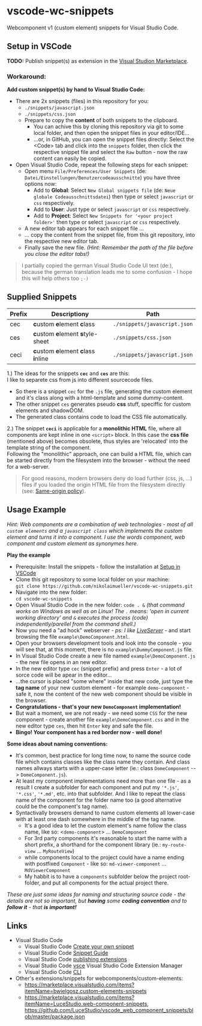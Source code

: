 # vscode-wc-snippets

Webcomponent v1 (custom element) snippets for Visual Studio Code.

## Setup in VSCode

__TODO:__ Publish snippet(s) as extension in the [Visual Studion Marketplace](https://marketplace.visualstudio.com/VSCode).

### Workaround:

__Add custom snippet(s) by hand to Visual Studio Code:__

* There are 2x snippets (files) in this repository for you:
    + ``./snippets/javascript.json``
    + ``./snippets/css.json``
    + Prepare to copy the __content__ of both snippets to the clipboard.
        - You can achive this by cloning this repository via git to some local folder, and then open the snippet files in your editor/IDE...
        - ...or, in GitHub, you can open the snippet files directly: Select the \<Code\> tab and click into the ``snippets`` folder, then click the respective snippet file and select the ``Raw`` button - now the raw content can easily be copied.
* Open Visual Studio Code, repeat the following steps for each snippet:
    + Open menu ``File/Preferences/User Snippets`` (de: ``Datei/Einstellungen/Benutzercodeausschnitte``)  you have three options now: 
        - Add to __Global__: Select ``New Global snippets file`` (de: ``Neue globale Codeausschnittsdatei``) then type or select ``javascript`` or ``css`` respectively.
        - Add to __User__: Just type or select ``javascript`` or ``css`` respectively.
        - Add to __Project__: Select ``New Snippets for '<your project folder>'`` then type or select ``javascript`` or ``css`` respectively.
    + A new editor tab appears for each snippet file ...
    + ... copy the content from the snippet file, from this git repository, into the respective new editor tab.
    + Finally save the new file. *(Hint: Remember the path of the file before you close the editor tabs!)*

> I partially copied the german Visual Studio Code UI text (de:), because the german translation leads me to some confusion - I hope this will help others too ``;-)``

## Supplied Snippets

| Prefix | Descriptiony | Path |
| ---  | --- | --- |
| cec  | <b>c</b>ustom <b>e</b>lement <b>c</b>lass | ``./snippets/javascript.json`` |
| ces  | <b>c</b>ustom <b>e</b>lement <b>s</b>tyle-sheet | ``./snippets/css.json`` |
| ceci | <b>c</b>ustom <b>e</b>lement <b>c</b>lass <b>i</b>nline | ``./snippets/javascript.json`` |

1.) The ideas for the snippets __`cec`__ and __`ces`__ are this:  
I like to separete css from js into different sourcecode files.

* So there is a snippet ``cec`` for the ``.js`` file, generating the custom element and it's class along with a html-template and some dummy-content.  
* The other snippet ``ces`` generates pseudo __css__ stuff, speciffic for custom elements and shadowDOM.
* The generated class contains code to load the CSS file automatically.

2.) The snippet __`ceci`__ is applicable for a __monolithic HTML__ file, where all components are kept inline in one `<script>` block. In this case the __css file__ (mentioned above) becomes obsolete, thus styles are 'relocated' into the template string of the component.  
Following the "monolithic" approach, one can build a HTML file, which can be started directly from the filesystem into the browser - without the need for a web-server.

> For good reasons, modern browsers deny do load further (css, js, ...) files if you loaded the origin HTML file from the filesystem directly (see: [Same-origin policy](https://developer.mozilla.org/de/docs/Web/Security/Same-origin_policy)).

## Usage Example

*Hint: Web components are a combination of web technologies - most of all `custom elements` and a `javascript class` which implements the custom element and turns it into a component. I use the words component, web component and custom element as synonymes here.*

__Play the example__

* Prerequisite: Install the snippets - follow the installation at [Setup in VSCode](#Setup-in-VSCode)
* Clone this git repository to some local folder on your machine:  
`git clone https://github.com/nikolaimueller/vscode-wc-snippets.git`
* Navigate into the new folder:  
`cd vscode-wc-snippets`
* Open Visual Studio Code in the new folder: `code . &`  *(that command works on Windows as well as on Linux! The `.` means: 'open in current working directory' and `&` executes the process (code) independently/parellel from the command shell.)*
* Now you need a "ad hock" webserver - *ps: I like [LiveServer](https://marketplace.visualstudio.com/items?itemName=ritwickdey.LiveServer)* - and start browsing the file `example\DemoComponent.html`.
* Open your browsers development tools and look into the console - you will see that, at this moment, there is no `example\DummyComponent.js` file.
* In Visual Studio Code create a new file named `example\DemoComponent.js` - the new file opens in an new editor.
* In the new editor type `cec` (snippet prefix) and press `Enter` - a lot of sorce code will be apear in the editor...
* ...the cursor is placed "some where" inside that new code, just type the __tag name__ of your new custom element - for example `demo-component` - safe it, now the content of the new web component should be visible in the browser.
* __Congratulations - that's your new `DemoComponent` implementation!__
* But wait a moment, we are not ready - we need some `CSS` for the new component - create another file `example\DemoComponent.css` and in the new editor type `ces`, then hit `Enter` key and safe the file.
* __Bingo! Your component has a red border now - well done!__

__Some ideas about naming conventions:__

* It's common, best practice for long time now, to name the source code file which contains classes like the class name they contain. And class names allways starts with a upper-case letter (ie.: class `DomeComponent` --> `DomeComponent.js`).
* At least my component implementations need more than one file - as a result I create a subfolder for each component and put my `'*.js'`, `'*.css'`, `'*.md'`, etc. into that subfolder. And I like to repeat the class name of the component for the folder name too (a good alternative could be the component's tag name).
* Syntactivally browsers demand to name custom elements all lower-case with at least one dash somewhere in the middle of the tag name.
    + It's a good idea to let the custom element's name follow the class name, like so: &lt;`demo-component`&gt; ... `DemoComponent`
    + For 3rd party components it's reasonable to start the name with a short prefix, a shorthand for the component library (ie.: `my-route-view` ... `MyRouteView`)
    + while components local to the project could have a name ending with postfixed `Component` - like so: ``md-viewer-component`` ... ``MdViewerComponent``
    + My habbit is to have a `components` subfolder below the project root-folder, and put all components for the actual project there.

*These are just some ideas for naming and structuring source code - the details are not so important, but __having__ some __coding convention__ and to __follow it__ - that __is important!__*

## Links

* Visual Studio Code
  + Visual Studio Code [Create your own snippet](https://code.visualstudio.com/docs/editor/userdefinedsnippets)
  + Visual Studio Code [Snippet Guide](https://code.visualstudio.com/api/language-extensions/snippet-guide)
  + Visual Studio Code [publishing extensions](https://code.visualstudio.com/api/working-with-extensions/publishing-extension)
  + Visual Studio Code [vsce](https://github.com/microsoft/vscode-vsce) Visual Studio Code Extension Manager
  + Visual Studio Code [CLI](https://code.visualstudio.com/docs/editor/command-line)
* Other's extensions/snippets for webcomponents/custom-elements:
  + https://marketplace.visualstudio.com/items?itemName=bwielgosz.custom-elements-snippets
  + https://marketplace.visualstudio.com/items?itemName=LuceStudio.web-component-snippets, https://github.com/LuceStudio/vscode_web_component_snippets/blob/master/package.json
